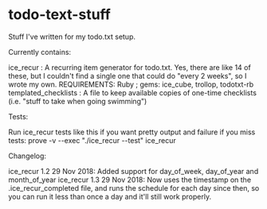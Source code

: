 # todo-text-stuff
Stuff I've written for my todo.txt setup.

Currently contains:

ice_recur : A recurring item generator for todo.txt.  Yes, there are like 14 of these, but I couldn't find a single one that could do "every 2 weeks", so I wrote my own.   REQUIREMENTS: Ruby ; gems: ice_cube, trollop, todotxt-rb
templated_checklists : A file to keep available copies of one-time checklists (i.e. "stuff to take when going swimming")

Tests:

Run ice_recur tests like this if you want pretty output and failure if you miss tests: prove -v --exec "./ice_recur --test" ice_recur

Changelog:

ice_recur 1.2 29 Nov 2018: Added support for day_of_week, day_of_year and month_of_year
ice_recur 1.3 29 Nov 2018: Now uses the timestamp on the .ice_recur_completed file, and runs the schedule for each day since then, so you can run it less than once a day and it'll still work properly.

